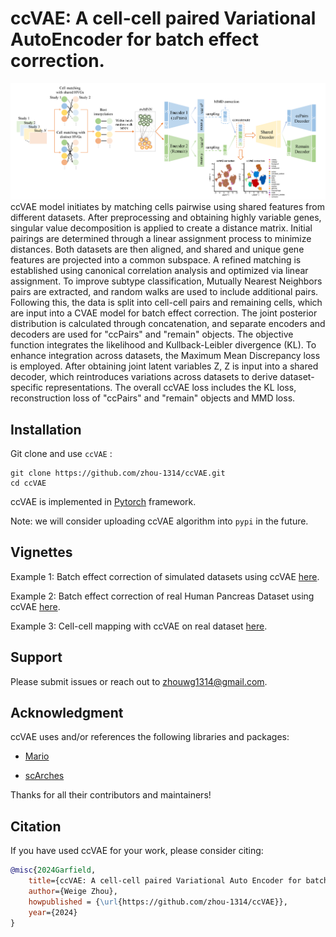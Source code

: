 # ccVAE: A **c**ell-**c**ell paired **V**ariational **A**uto**E**ncoder for batch effect correction.


<img src="imgs/ccVAE_method.png" alt="ccVAE" width="900"/>  ccVAE model initiates by matching cells pairwise using shared features from different datasets. After preprocessing and obtaining highly variable genes, singular value decomposition is applied to create a distance matrix. Initial pairings are determined through a linear assignment process to minimize distances. Both datasets are then aligned, and shared and unique gene features are projected into a common subspace. A refined matching is established using canonical correlation analysis and optimized via linear assignment. To improve subtype classification, Mutually Nearest Neighbors pairs are extracted, and random walks are used to include additional pairs. Following this, the data is split into cell-cell pairs and remaining cells, which are input into a CVAE model for batch effect correction. The joint posterior distribution is calculated through concatenation, and separate encoders and decoders are used for "ccPairs" and "remain" objects. The objective function integrates the likelihood and Kullback-Leibler divergence (KL). To enhance integration across datasets, the Maximum Mean Discrepancy loss is employed. After obtaining joint latent variables Z, Z is input into a shared decoder, which reintroduces variations across datasets to derive dataset-specific representations. The overall ccVAE loss includes the KL loss, reconstruction loss of "ccPairs" and "remain" objects and MMD loss. 

## Installation

Git clone and use `ccVAE` :

```
git clone https://github.com/zhou-1314/ccVAE.git
cd ccVAE
```

ccVAE is implemented in [Pytorch](https://pytorch.org/) framework. 

Note: we will consider uploading ccVAE algorithm into `pypi` in the future.

## Vignettes

Example 1: Batch effect correction of simulated datasets using ccVAE [here](https://github.com/zhou-1314/ccVAE/blob/master/tutorials/01.run_ccVAE-simulationData.ipynb).

Example 2: Batch effect correction of real Human Pancreas Dataset using ccVAE [here](https://github.com/zhou-1314/ccVAE/blob/master/tutorials/02.run_ccVAE_panc8_all.ipynb).

Example 3: Cell-cell mapping with ccVAE on real dataset [here](https://github.com/zhou-1314/ccVAE/blob/master/tutorials/03.BM_thymus_mapping_with_ccVAE.ipynb).



## Support
Please submit issues or reach out to zhouwg1314@gmail.com.

## Acknowledgment

ccVAE uses and/or references the following libraries and packages:

- [Mario](https://github.com/shuxiaoc/mario-py)

- [scArches](https://github.com/theislab/scarches/tree/51a0294ca987dabffb6d109178e0f69a90f9c24f)

Thanks for all their contributors and maintainers!

## Citation
If you have used ccVAE for your work, please consider citing:
```bibtex
@misc{2024Garfield,
    title={ccVAE: A cell-cell paired Variational Auto Encoder for batch effect correction},
    author={Weige Zhou},
    howpublished = {\url{https://github.com/zhou-1314/ccVAE}},
    year={2024}
}
```

